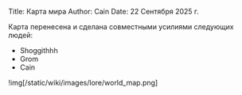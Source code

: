 Title: Карта мира
Author: Cain
Date: 22 Сентября 2025 г.

Карта перенесена и сделана совместными усилиями следующих людей:

- Shoggithhh
- Grom
- Cain

!img[/static/wiki/images/lore/world_map.png]
